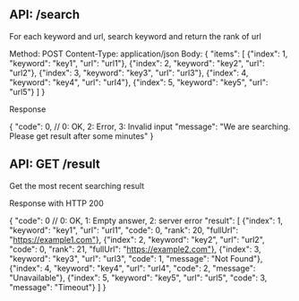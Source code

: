 ## API: /search

For each keyword and url, search keyword and return the rank of url

Method: POST
Content-Type: application/json
Body:
{
    "items": [
        {"index": 1, "keyword": "key1", "url": "url1"},
        {"index": 2, "keyword": "key2", "url": "url2"},
        {"index": 3, "keyword": "key3", "url": "url3"},
        {"index": 4, "keyword": "key4", "url": "url4"},
        {"index": 5, "keyword": "key5", "url": "url5"}
    ]
}

Response

{
    "code": 0, // 0: OK, 2: Error, 3: Invalid input
    "message": "We are searching. Please get result after some minutes"
}


## API: GET /result

Get the most recent searching result

Response with HTTP 200

{
    "code": 0 // 0: OK, 1: Empty answer, 2: server error
    "result": [
        {"index": 1, "keyword": "key1", "url": "url1", "code": 0, "rank": 20, "fullUrl": "https://example1.com"},
        {"index": 2, "keyword": "key2", "url": "url2", "code": 0, "rank": 21, "fullUrl": "https://example2.com"},
        {"index": 3, "keyword": "key3", "url": "url3", "code": 1, "message": "Not Found"},
        {"index": 4, "keyword": "key4", "url": "url4", "code": 2, "message": "Unavailable"},
        {"index": 5, "keyword": "key5", "url": "url5", "code": 3, "message": "Timeout"}
    ]
}